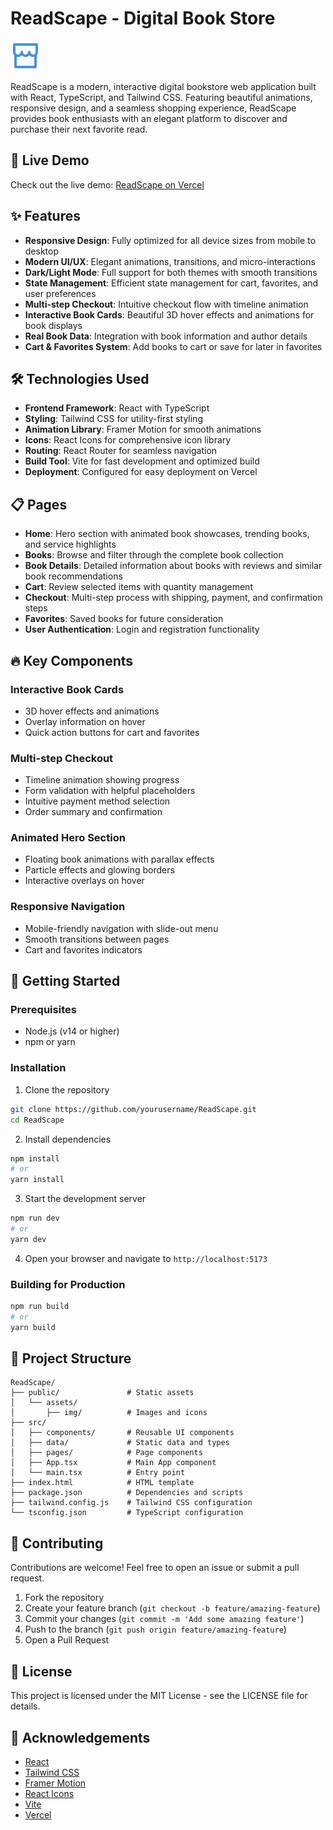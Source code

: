 # ReadScape - Digital Book Store

![ReadScape](./public/assets/img/product-logo.svg)

ReadScape is a modern, interactive digital bookstore web application built with React, TypeScript, and Tailwind CSS. Featuring beautiful animations, responsive design, and a seamless shopping experience, ReadScape provides book enthusiasts with an elegant platform to discover and purchase their next favorite read.

## 🚀 Live Demo

Check out the live demo: [ReadScape on Vercel](https://readscape.vercel.app)

## ✨ Features

- **Responsive Design**: Fully optimized for all device sizes from mobile to desktop
- **Modern UI/UX**: Elegant animations, transitions, and micro-interactions
- **Dark/Light Mode**: Full support for both themes with smooth transitions
- **State Management**: Efficient state management for cart, favorites, and user preferences
- **Multi-step Checkout**: Intuitive checkout flow with timeline animation
- **Interactive Book Cards**: Beautiful 3D hover effects and animations for book displays
- **Real Book Data**: Integration with book information and author details
- **Cart & Favorites System**: Add books to cart or save for later in favorites

## 🛠️ Technologies Used

- **Frontend Framework**: React with TypeScript
- **Styling**: Tailwind CSS for utility-first styling
- **Animation Library**: Framer Motion for smooth animations
- **Icons**: React Icons for comprehensive icon library
- **Routing**: React Router for seamless navigation
- **Build Tool**: Vite for fast development and optimized build
- **Deployment**: Configured for easy deployment on Vercel

## 📋 Pages

- **Home**: Hero section with animated book showcases, trending books, and service highlights
- **Books**: Browse and filter through the complete book collection
- **Book Details**: Detailed information about books with reviews and similar book recommendations
- **Cart**: Review selected items with quantity management
- **Checkout**: Multi-step process with shipping, payment, and confirmation steps
- **Favorites**: Saved books for future consideration
- **User Authentication**: Login and registration functionality

## 🔥 Key Components

### Interactive Book Cards
- 3D hover effects and animations
- Overlay information on hover
- Quick action buttons for cart and favorites

### Multi-step Checkout
- Timeline animation showing progress
- Form validation with helpful placeholders
- Intuitive payment method selection
- Order summary and confirmation

### Animated Hero Section
- Floating book animations with parallax effects
- Particle effects and glowing borders
- Interactive overlays on hover

### Responsive Navigation
- Mobile-friendly navigation with slide-out menu
- Smooth transitions between pages
- Cart and favorites indicators

## 🚀 Getting Started

### Prerequisites
- Node.js (v14 or higher)
- npm or yarn

### Installation

1. Clone the repository
```bash
git clone https://github.com/yourusername/ReadScape.git
cd ReadScape
```

2. Install dependencies
```bash
npm install
# or
yarn install
```

3. Start the development server
```bash
npm run dev
# or
yarn dev
```

4. Open your browser and navigate to `http://localhost:5173`

### Building for Production

```bash
npm run build
# or
yarn build
```

## 📁 Project Structure

```
ReadScape/
├── public/               # Static assets
│   └── assets/
│       ├── img/          # Images and icons
├── src/
│   ├── components/       # Reusable UI components
│   ├── data/             # Static data and types
│   ├── pages/            # Page components
│   ├── App.tsx           # Main App component
│   └── main.tsx          # Entry point
├── index.html            # HTML template
├── package.json          # Dependencies and scripts
├── tailwind.config.js    # Tailwind CSS configuration
└── tsconfig.json         # TypeScript configuration
```

## 🤝 Contributing

Contributions are welcome! Feel free to open an issue or submit a pull request.

1. Fork the repository
2. Create your feature branch (`git checkout -b feature/amazing-feature`)
3. Commit your changes (`git commit -m 'Add some amazing feature'`)
4. Push to the branch (`git push origin feature/amazing-feature`)
5. Open a Pull Request

## 📝 License

This project is licensed under the MIT License - see the LICENSE file for details.

## 🙏 Acknowledgements

- [React](https://reactjs.org/)
- [Tailwind CSS](https://tailwindcss.com/)
- [Framer Motion](https://www.framer.com/motion/)
- [React Icons](https://react-icons.github.io/react-icons/)
- [Vite](https://vitejs.dev/)
- [Vercel](https://vercel.com/)
